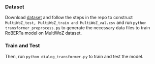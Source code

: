 ### Dataset

Download [dataset](https://github.com/ppartha03/Dialogue-Probe-Tasks-Public) and follow the steps in the repo to construct `MultiWoZ_test, MultiWoZ_train and MultiWoZ_val.csv` and run `python transformer_preprocess.py` to generate the necessary data files to train RoBERTa model on MultiWoZ dataset.

### Train and Test

Then, run `python dialog_transformer.py` to train and test the model.
